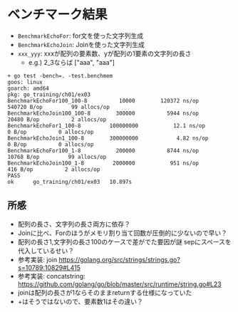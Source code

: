 # ベンチマーク結果

* `BenchmarkEchoFor`: for文を使った文字列生成
* `BenchmarkEchoJoin`: Joinを使った文字列生成
* `xxx_yyy`: xxxが配列の要素数、yが配列の1要素の文字列の長さ
    * e.g.) 2_3ならば ["aaa", "aaa"]

```
+ go test -bench=. -test.benchmem
goos: linux
goarch: amd64
pkg: go_training/ch01/ex03
BenchmarkEchoFor100_100-8    	   10000	    120372 ns/op	  540720 B/op	      99 allocs/op
BenchmarkEchoJoin100_100-8   	  300000	      5944 ns/op	   20480 B/op	       2 allocs/op
BenchmarkEchoFor1_100-8      	100000000	        12.1 ns/op	       0 B/op	       0 allocs/op
BenchmarkEchoJoin1_100-8     	300000000	         4.82 ns/op	       0 B/op	       0 allocs/op
BenchmarkEchoFor100_1-8      	  200000	      8744 ns/op	   10768 B/op	      99 allocs/op
BenchmarkEchoJoin100_1-8     	 2000000	       951 ns/op	     416 B/op	       2 allocs/op
PASS
ok  	go_training/ch01/ex03	10.897s
```

## 所感

* 配列の長さ、文字列の長さ両方に依存？
* Joinに比べ、Forのほうがメモリ割り当て回数が圧倒的に少ないので早い？
* 配列の長さ1,文字列の長さ100のケースで差がでた要因が謎 sepにスペースを代入しているせい？
* 参考実装: join https://golang.org/src/strings/strings.go?s=10789:10829#L415
* 参考実装: concatstring: https://github.com/golang/go/blob/master/src/runtime/string.go#L23
* joinは配列の長さが1ならそのままreturnする仕様になっていた
* +はそうではないので、要素数1はその違い？

